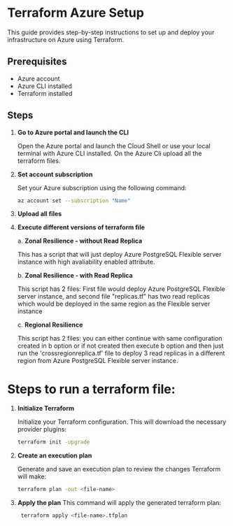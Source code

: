 # Terraform Azure Setup

This guide provides step-by-step instructions to set up and deploy your infrastructure on Azure using Terraform.

## Prerequisites

- Azure account
- Azure CLI installed
- Terraform installed

## Steps

1. **Go to Azure portal and launch the CLI**

   Open the Azure portal and launch the Cloud Shell or use your local terminal with Azure CLI installed. On the Azure Cli upload all the terraform files.

2. **Set account subscription**

   Set your Azure subscription using the following command:
   ```sh
   az account set --subscription "Name"
   ```
3.  **Upload all files**

4. **Execute different versions of terraform file**

   a. **Zonal Resilience - without Read Replica**

      This has a script that will just deploy Azure PostgreSQL Flexible server instance with high avaliability enabled attribute.

   b. **Zonal Resilience - with Read Replica**
      
      This script has 2 files: First file would deploy  Azure PostgreSQL Flexible server instance, and second file "replicas.tf" has two read replicas which would be deployed in the same region as the Flexible server instance

   c. **Regional Resilience**

      This script has 2 files: you can either continue with same configuration created in b option or if not created then execute b option and then just run the 'crossregionreplica.tf' file to deploy 3 read replicas in a different region from Azure PostgreSQL Flexible server instance.

# Steps to run a terraform file:     

1. **Initialize Terraform**

   Initialize your Terraform configuration. This will download the necessary provider plugins:
   ```sh
   terraform init -upgrade
   ```
2. **Create an execution plan**

    Generate and save an execution plan to review the changes Terraform will make:
    ```sh
   terraform plan -out <file-name>
   ```
3. **Apply the plan**
   This command will apply the generated terraform plan:
   ```sh
    terraform apply <file-name>.tfplan
